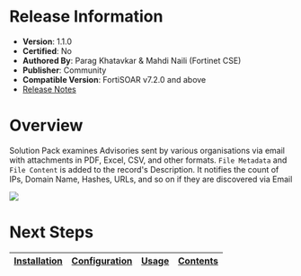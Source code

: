 # Release Information

* **Version**: 1.1.0
* **Certified**: No
* **Authored By**: Parag Khatavkar & Mahdi Naili (Fortinet CSE)
* **Publisher**: Community
* **Compatible Version**: FortiSOAR v7.2.0 and above
* [Release Notes](https://github.com/fortinet-fortisoar/solution-pack-file-content-extraction/blob/release/1.2.0/release_notes.md)

# Overview

Solution Pack examines Advisories sent by various organisations via email with attachments in PDF, Excel, CSV, and other formats. `File Metadata` and `File Content` is added to the record's Description. It notifies the count of IPs, Domain Name, Hashes, URLs, and so on if they are discovered via Email

![](./docs/res/Description.png)


# Next Steps

| [Installation](https://github.com/fortinet-fortisoar/solution-pack-file-content-extraction/blob/release/1.2.0/docs/setup.md#installation) | [Configuration](https://github.com/fortinet-fortisoar/solution-pack-file-content-extraction/blob/release/1.2.0/docs/setup.md#configuration) | [Usage](https://github.com/fortinet-fortisoar/solution-pack-file-content-extraction/blob/release/1.2.0/docs/usage.md) | [Contents](https://github.com/fortinet-fortisoar/solution-pack-file-content-extraction/blob/release/1.2.0/docs/contents.md) |
|--------------------------------------------|----------------------------------------------|------------------------|------------------------------|
